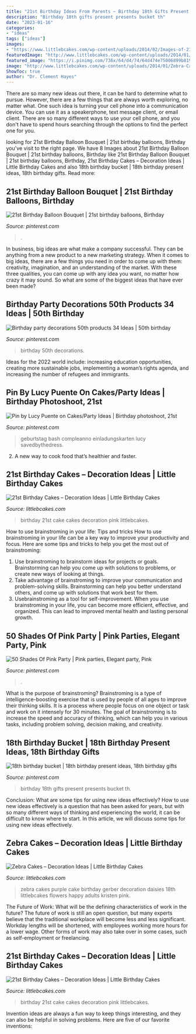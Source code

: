 ```yaml
---
title: "21st Birthday Ideas From Parents ~ Birthday 18th Gifts Present Presents Bucket Th"
description: "Birthday 18th gifts present presents bucket th"
date: "2023-01-16"
categories:
- "ideas"
tags: ["ideas"]
images:
- "https://www.littlebcakes.com/wp-content/uploads/2014/02/Images-of-21st-Birthday-Cakes.jpg"
featuredImage: "http://www.littlebcakes.com/wp-content/uploads/2014/01/Zebra-Cake.jpg"
featured_image: "https://i.pinimg.com/736x/64/d4/74/64d474e75006899b819ce151607231ae.jpg"
image: "http://www.littlebcakes.com/wp-content/uploads/2014/01/Zebra-Cake.jpg"
ShowToc: true
author: "Dr. Clement Hayes"
---
```



There are so many new ideas out there, it can be hard to determine what to pursue. However, there are a few things that are always worth exploring, no matter what. One such idea is turning your cell phone into a communication device. You can use it as a speakerphone, text message client, or email client. There are so many different ways to use your cell phone, and you don't have to spend hours searching through the options to find the perfect one for you.

	

		
looking for 21st Birthday Balloon Bouquet | 21st birthday balloons, Birthday you've visit to the right page. We have 8 Images about 21st Birthday Balloon Bouquet | 21st birthday balloons, Birthday like 21st Birthday Balloon Bouquet | 21st birthday balloons, Birthday, 21st Birthday Cakes – Decoration Ideas | Little Birthday Cakes and also 18th birthday bucket | 18th birthday present ideas, 18th birthday gifts. Read more:
		
    
## 21st Birthday Balloon Bouquet | 21st Birthday Balloons, Birthday

<img loading=lazy src="https://i.pinimg.com/736x/64/d4/74/64d474e75006899b819ce151607231ae.jpg" onerror="this.onerror=null;this.src='https://tse1.mm.bing.net/th?id=OIP.lMnoVkVzq858VuqamDDrYQHaJ-&amp;pid=15.1';" alt="21st Birthday Balloon Bouquet | 21st birthday balloons, Birthday">

_Source: pinterest.com_

>. 

	

In business, big ideas are what make a company successful. They can be anything from a new product to a new marketing strategy. When it comes to big ideas, there are a few things you need in order to come up with them: creativity, imagination, and an understanding of the market. With these three qualities, you can come up with any idea you want, no matter how crazy it may sound. So what are some of the biggest ideas that have ever been made?

    
## Birthday Party Decorations 50th Products 34 Ideas | 50th Birthday

<img loading=lazy src="https://i.pinimg.com/736x/1f/56/79/1f5679ba131aa9dc6a400ca6b76c8175.jpg" onerror="this.onerror=null;this.src='https://tse3.mm.bing.net/th?id=OIP.yFk58A_c9mcEQQQnXZ8nJwAAAA&amp;pid=15.1';" alt="Birthday party decorations 50th products 34 Ideas | 50th birthday">

_Source: pinterest.com_

>birthday 50th decorations. 

	

Ideas for the 2022 world include: increasing education opportunities, creating more sustainable jobs, implementing a woman’s rights agenda, and increasing the number of refugees and immigrants.

    
## Pin By Lucy Puente On Cakes/Party Ideas | Birthday Photoshoot, 21st

<img loading=lazy src="https://i.pinimg.com/736x/27/65/bc/2765bccac6e3c08654637cb72b4bb569.jpg" onerror="this.onerror=null;this.src='https://tse3.mm.bing.net/th?id=OIP.rycxawnjd7uWVvNkHTtPLgHaK-&amp;pid=15.1';" alt="Pin by Lucy Puente on Cakes/Party Ideas | Birthday photoshoot, 21st">

_Source: pinterest.com_

>geburtstag bash compleanno einladungskarten lucy savedbythedress. 

	

2. A new way to cook food that’s healthier and faster.

    
## 21st Birthday Cakes – Decoration Ideas | Little Birthday Cakes

<img loading=lazy src="http://www.littlebcakes.com/wp-content/uploads/2014/02/Images-of-21st-Birthday-Cakes-768x1024.jpg" onerror="this.onerror=null;this.src='https://tse1.mm.bing.net/th?id=OIP.JcL9Uv2HdGwtqFyssu1glgHaJ4&amp;pid=15.1';" alt="21st Birthday Cakes – Decoration Ideas | Little Birthday Cakes">

_Source: littlebcakes.com_

>birthday 21st cake cakes decoration pink littlebcakes. 

	

How to use brainstroming in your life: Tips and tricks
How to use brainstroming in your life can be a key way to improve your productivity and focus. Here are some tips and tricks to help you get the most out of brainstroming: 
1) Use brainstroming to brainstorm ideas for projects or goals. Brainstorming can help you come up with solutions to problems, or create new ways of looking at things. 
2) Take advantage of brainstroming to improve your communication and problem-solving skills. Brainstorming can help you better understand others, and come up with solutions that work best for them. 
3) Usebrainstroming as a tool for self-improvement. When you use brainstroming in your life, you can become more efficient, effective, and organized. This can lead to improved mental health and lasting personal growth.

    
## 50 Shades Of Pink Party | Pink Parties, Elegant Party, Pink

<img loading=lazy src="https://i.pinimg.com/736x/ea/a6/21/eaa621ae670635baf87250960e834219.jpg" onerror="this.onerror=null;this.src='https://tse4.mm.bing.net/th?id=OIP.A1ihBL-Xp5xDiMTLrD-hlAHaJ3&amp;pid=15.1';" alt="50 Shades Of Pink Party | Pink parties, Elegant party, Pink">

_Source: pinterest.com_

>. 

	

What is the purpose of brainstroming?
Brainstroming is a type of intelligence-boosting exercise that is used by people of all ages to improve their thinking skills. It is a process where people focus on one object or task and work on it intensely for 30 minutes. The goal of brainstroming is to increase the speed and accuracy of thinking, which can help you in various tasks, including problem solving, decision making, and creativity.

    
## 18th Birthday Bucket | 18th Birthday Present Ideas, 18th Birthday Gifts

<img loading=lazy src="https://i.pinimg.com/736x/48/f9/02/48f902b8b2a9c0f7ea3dc7fea77d87e5--milestone-birthdays-th-birthday-presents.jpg" onerror="this.onerror=null;this.src='https://tse3.mm.bing.net/th?id=OIP.ZjTjJUMCLHVei4DsSCxhIAHaJ3&amp;pid=15.1';" alt="18th birthday bucket | 18th birthday present ideas, 18th birthday gifts">

_Source: pinterest.com_

>birthday 18th gifts present presents bucket th. 

	

Conclusion: What are some tips for using new ideas effectively?
How to use new ideas effectively is a question that has been asked for years, but with so many different ways of thinking and experiencing the world, it can be difficult to know where to start. In this article, we will discuss some tips for using new ideas effectively.

    
## Zebra Cakes – Decoration Ideas | Little Birthday Cakes

<img loading=lazy src="http://www.littlebcakes.com/wp-content/uploads/2014/01/Zebra-Cake.jpg" onerror="this.onerror=null;this.src='https://tse3.mm.bing.net/th?id=OIP.kr0sYMheLaNHevl38VoYQAHaJ4&amp;pid=15.1';" alt="Zebra Cakes – Decoration Ideas | Little Birthday Cakes">

_Source: littlebcakes.com_

>zebra cakes purple cake birthday gerber decoration daisies 18th littlebcakes flowers happy adults kristen pink. 

	

The Future of Work: What will be the defining characteristics of work in the future?
The future of work is still an open question, but many experts believe that the traditional workplace will become less and less significant. Workday lengths will be shortened, with employees working more hours for a lower wage. Other forms of work may also take over in some cases, such as self-employment or freelancing.

    
## 21st Birthday Cakes – Decoration Ideas | Little Birthday Cakes

<img loading=lazy src="https://www.littlebcakes.com/wp-content/uploads/2014/02/Images-of-21st-Birthday-Cakes.jpg" onerror="this.onerror=null;this.src='https://tse3.mm.bing.net/th?id=OIP.7ceUCD8BGLXEkUFyYyEfdAHaJ4&amp;pid=15.1';" alt="21st Birthday Cakes – Decoration Ideas | Little Birthday Cakes">

_Source: littlebcakes.com_

>birthday 21st cake cakes decoration pink littlebcakes. 

	

Invention ideas are always a fun way to keep things interesting, and they can also be helpful in solving problems. Here are five of our favorite inventions: 

